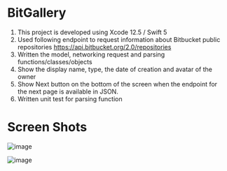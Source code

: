 # BitGallery

1. This project is developed using Xcode 12.5 / Swift 5
2. Used following endpoint to request information about Bitbucket public repositories
    https://api.bitbucket.org/2.0/repositories
3. Written the model, networking request and parsing functions/classes/objects
4. Show the display name, type, the date of creation and avatar of the owner
5. Show Next button on the bottom of the screen when the endpoint for the next page is
available in JSON.
6. Written unit test for parsing function

# Screen Shots

![image](https://user-images.githubusercontent.com/9552753/120604456-aa2e8c00-c47f-11eb-805c-5f1adc3491ad.png)   


![image](https://user-images.githubusercontent.com/9552753/120604472-adc21300-c47f-11eb-8495-c929bbdf5182.png)
